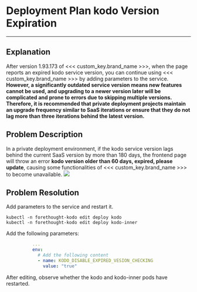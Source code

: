 # Deployment Plan kodo Version Expiration
---

## Explanation
After version 1.93.173 of <<< custom_key.brand_name >>>, when the page reports an expired kodo service version, you can continue using <<< custom_key.brand_name >>> by adding parameters to the service. **However, a significantly outdated service version means new features cannot be used, and upgrading to a newer version later will be complicated and prone to errors due to skipping multiple versions. Therefore, it is recommended that private deployment projects maintain an upgrade frequency similar to SaaS iterations or ensure that they do not lag more than three iterations behind the latest version.**

## Problem Description
In a private deployment environment, if the kodo service version lags behind the current SaaS version by more than 180 days, the frontend page will throw an error **kodo version older than 60 days, expired, please update**, causing some functionalities of <<< custom_key.brand_name >>> to become unavailable.
![](img/kodo-version-expired-1.png)

## Problem Resolution
Add parameters to the service and restart it.
```shell
kubectl -n forethought-kodo edit deploy kodo
kubectl -n forethought-kodo edit deploy kodo-inner
```
Add the following parameters:
```yaml
          ...
          env:
            # Add the following content
            - name: KODO_DISABLE_EXPIRED_VESION_CHECKING
              value: "true"
```
After editing, observe whether the kodo and kodo-inner pods have restarted.